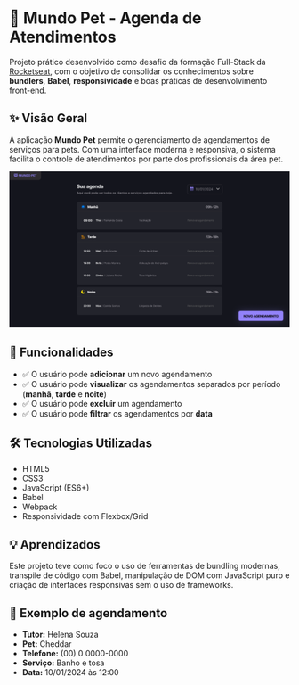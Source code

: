 # 🐾 Mundo Pet - Agenda de Atendimentos

Projeto prático desenvolvido como desafio da formação Full-Stack da [Rocketseat](https://www.rocketseat.com.br/), com o objetivo de consolidar os conhecimentos sobre **bundlers**, **Babel**, **responsividade** e boas práticas de desenvolvimento front-end.

## ✨ Visão Geral

A aplicação **Mundo Pet** permite o gerenciamento de agendamentos de serviços para pets. Com uma interface moderna e responsiva, o sistema facilita o controle de atendimentos por parte dos profissionais da área pet.

![Preview do Projeto](./src/assets/interface-project.png)

## 🚀 Funcionalidades

- ✅ O usuário pode **adicionar** um novo agendamento  
- ✅ O usuário pode **visualizar** os agendamentos separados por período (**manhã**, **tarde** e **noite**)  
- ✅ O usuário pode **excluir** um agendamento  
- ✅ O usuário pode **filtrar** os agendamentos por **data**

## 🛠️ Tecnologias Utilizadas

- HTML5  
- CSS3  
- JavaScript (ES6+)  
- Babel  
- Webpack
- Responsividade com Flexbox/Grid

## 💡 Aprendizados

Este projeto teve como foco o uso de ferramentas de bundling modernas, transpile de código com Babel, manipulação de DOM com JavaScript puro e criação de interfaces responsivas sem o uso de frameworks.

## 📅 Exemplo de agendamento

- **Tutor:** Helena Souza  
- **Pet:** Cheddar  
- **Telefone:** (00) 0 0000-0000  
- **Serviço:** Banho e tosa  
- **Data:** 10/01/2024 às 12:00
